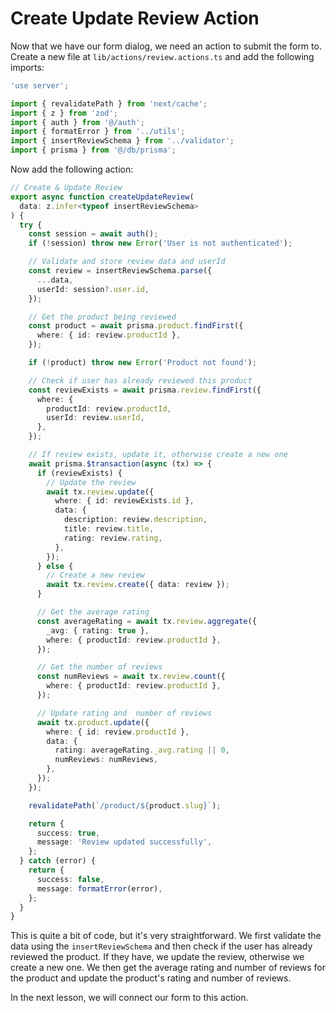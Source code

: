 # Create Update Review Action

Now that we have our form dialog, we need an action to submit the form to. Create a new file at `lib/actions/review.actions.ts` and add the following imports:

```ts
'use server';

import { revalidatePath } from 'next/cache';
import { z } from 'zod';
import { auth } from '@/auth';
import { formatError } from '../utils';
import { insertReviewSchema } from '../validator';
import { prisma } from '@/db/prisma';
```

Now add the following action:

```ts
// Create & Update Review
export async function createUpdateReview(
  data: z.infer<typeof insertReviewSchema>
) {
  try {
    const session = await auth();
    if (!session) throw new Error('User is not authenticated');

    // Validate and store review data and userId
    const review = insertReviewSchema.parse({
      ...data,
      userId: session?.user.id,
    });

    // Get the product being reviewed
    const product = await prisma.product.findFirst({
      where: { id: review.productId },
    });

    if (!product) throw new Error('Product not found');

    // Check if user has already reviewed this product
    const reviewExists = await prisma.review.findFirst({
      where: {
        productId: review.productId,
        userId: review.userId,
      },
    });

    // If review exists, update it, otherwise create a new one
    await prisma.$transaction(async (tx) => {
      if (reviewExists) {
        // Update the review
        await tx.review.update({
          where: { id: reviewExists.id },
          data: {
            description: review.description,
            title: review.title,
            rating: review.rating,
          },
        });
      } else {
        // Create a new review
        await tx.review.create({ data: review });
      }

      // Get the average rating
      const averageRating = await tx.review.aggregate({
        _avg: { rating: true },
        where: { productId: review.productId },
      });

      // Get the number of reviews
      const numReviews = await tx.review.count({
        where: { productId: review.productId },
      });

      // Update rating and  number of reviews
      await tx.product.update({
        where: { id: review.productId },
        data: {
          rating: averageRating._avg.rating || 0,
          numReviews: numReviews,
        },
      });
    });

    revalidatePath(`/product/${product.slug}`);

    return {
      success: true,
      message: 'Review updated successfully',
    };
  } catch (error) {
    return {
      success: false,
      message: formatError(error),
    };
  }
}
```

This is quite a bit of code, but it's very straightforward. We first validate the data using the `insertReviewSchema` and then check if the user has already reviewed the product. If they have, we update the review, otherwise we create a new one. We then get the average rating and number of reviews for the product and update the product's rating and number of reviews.

In the next lesson, we will connect our form to this action.
